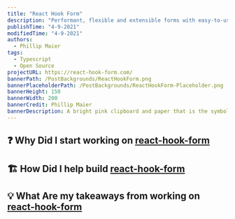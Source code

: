 ```yaml
---
title: "React Hook Form"
description: "Performant, flexible and extensible forms with easy-to-use validation."
publishTime: "4-9-2021"
modifiedTime: "4-9-2021"
authors:
  - Phillip Maier
tags:
  - Typescript
  - Open Source
projectURL: https://react-hook-form.com/
bannerPath: /PostBackgrounds/ReactHookForm.png
bannerPlaceholderPath: /PostBackgrounds/ReactHookForm-Placeholder.png
bannerHeight: 150
bannerWidth: 200
bannerCredit: Phillip Maier
bannerDescription: A bright pink clipboard and paper that is the symbol of React Hook Form
---
```


## ❓ Why Did I start working on [react-hook-form](https://react-hook-form.com/)

## 🏗️ How Did I help build [react-hook-form](https://react-hook-form.com/)

## 💡 What Are my takeaways from working on [react-hook-form](https://react-hook-form.com/)

